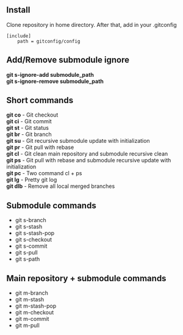 ## Install

Clone repository in home directory. After that, add in your .gitconfig  

	[include]  
		path = gitconfig/config  

## Add/Remove submodule ignore
**git s-ignore-add submodule_path**  
**git s-ignore-remove submodule_path**  

## Short commands
**git co** - Git checkout  
**git ci** - Git commit  
**git st** - Git status  
**git br** - Git branch  
**git su** - Git recursive submodule update with initialization  
**git pr** - Git pull with rebase  
**git cl** - Git clean main repository and submodule recursive clean  
**git ps** - Git pull with rebase and submodule recursive update with initialization  
**git pc** - Two command cl + ps  
**git lg** - Pretty git log  
**git dlb** - Remove all local merged branches  

## Submodule commands
- git s-branch   
- git s-stash 
- git s-stash-pop 
- git s-checkout
- git s-commit
- git s-pull
- git s-path
  
## Main repository + submodule commands
- git m-branch
- git m-stash
- git m-stash-pop
- git m-checkout
- git m-commit
- git m-pull
